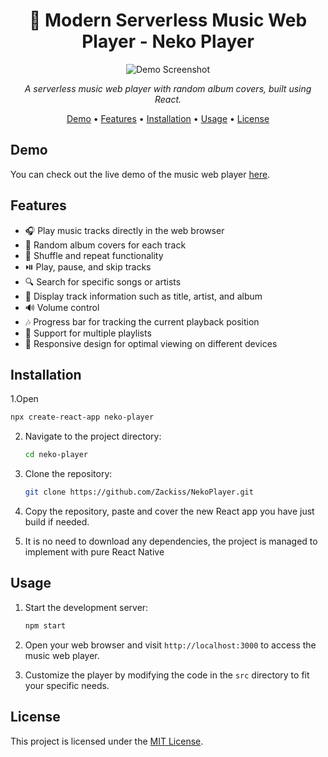 <h1 align="center">🎵 Modern Serverless Music Web Player - Neko Player</h1>

<p align="center">
  <img src="[demo-screenshot.png](https://github.com/Zackiss/NekoPlayer/blob/main/preview.png)" alt="Demo Screenshot">
</p>

<p align="center">
  <em>A serverless music web player with random album covers, built using React.</em>
</p>

<p align="center">
  <a href="#demo">Demo</a> •
  <a href="#features">Features</a> •
  <a href="#installation">Installation</a> •
  <a href="#usage">Usage</a> •
  <a href="#license">License</a>
</p>

## Demo

You can check out the live demo of the music web player [here](http://www.nekohouse.fun:3000/).

## Features

- 🎧 Play music tracks directly in the web browser
- 📀 Random album covers for each track
- 🎵 Shuffle and repeat functionality
- ⏯️ Play, pause, and skip tracks
- 🔍 Search for specific songs or artists
- 📝 Display track information such as title, artist, and album
- 🔊 Volume control
- 🎶 Progress bar for tracking the current playback position
- 📁 Support for multiple playlists
- 🎉 Responsive design for optimal viewing on different devices

## Installation

1.Open

   ```bash
   npx create-react-app neko-player
   ```

2. Navigate to the project directory:

   ```bash
   cd neko-player
   ```
   
4. Clone the repository:

   ```bash
   git clone https://github.com/Zackiss/NekoPlayer.git
   ```
   
5. Copy the repository, paste and cover the new React app you have just build if needed.
6. It is no need to download any dependencies, the project is managed to implement with pure React Native

## Usage

1. Start the development server:

   ```bash
   npm start
   ```

2. Open your web browser and visit `http://localhost:3000` to access the music web player.

3. Customize the player by modifying the code in the `src` directory to fit your specific needs.

## License

This project is licensed under the [MIT License](LICENSE).
```
